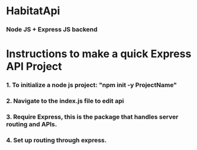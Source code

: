 # HabitatApi
### Node JS + Express JS backend  
  
# Instructions to make a quick Express API Project  
### 1. To initialize a node js project: "npm init -y ProjectName"  
### 2. Navigate to the index.js file to edit api
### 3. Require Express, this is the package that handles server routing and APIs.
### 4. Set up routing through express.
